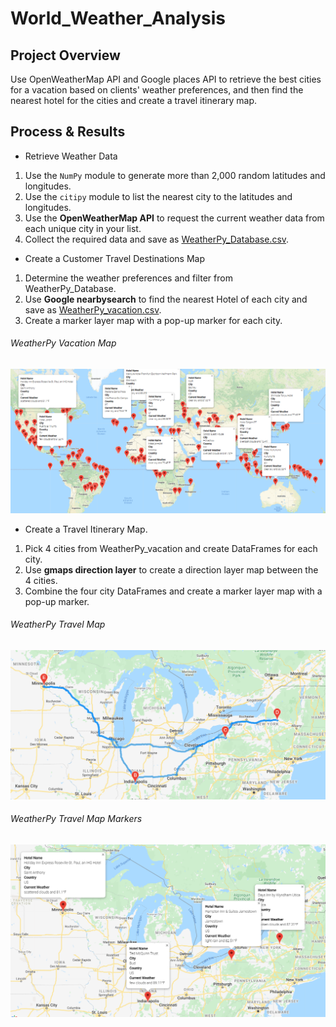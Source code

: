 # World_Weather_Analysis

## Project Overview
Use OpenWeatherMap API and Google places API to retrieve the best cities for a vacation based on clients' weather preferences, and then find the nearest hotel for the cities and create a travel itinerary map.

## Process & Results
- Retrieve Weather Data 
1. Use the `NumPy` module to generate more than 2,000 random latitudes and longitudes.
2. Use the `citipy` module to list the nearest city to the latitudes and longitudes.
3. Use the **OpenWeatherMap API** to request the current weather data from each unique city in your list.
4. Collect the required data and save as [WeatherPy_Database.csv](https://github.com/BessHung/World_Weather_Analysis/blob/519fae46f65aef83997dda3cfe806bac73622ae2/Weather_Database/WeatherPy_Database.csv).
- Create a Customer Travel Destinations Map
1. Determine the weather preferences and filter from WeatherPy_Database.
2. Use **Google nearbysearch** to find the nearest Hotel of each city and save as [WeatherPy_vacation.csv](https://github.com/BessHung/World_Weather_Analysis/blob/519fae46f65aef83997dda3cfe806bac73622ae2/Vacation_Search/WeatherPy_vacation.csv).
3. Create a marker layer map with a pop-up marker for each city.
###### WeatherPy Vacation Map
![](https://github.com/BessHung/World_Weather_Analysis/blob/519fae46f65aef83997dda3cfe806bac73622ae2/Vacation_Search/WeatherPy_vacation_map.png)

- Create a Travel Itinerary Map.
1. Pick 4 cities from WeatherPy_vacation and create DataFrames for each city.
2. Use **gmaps direction layer** to create a direction layer map between the 4 cities.
3. Combine the four city DataFrames and create a marker layer map with a pop-up marker.

###### WeatherPy Travel Map
![](https://github.com/BessHung/World_Weather_Analysis/blob/519fae46f65aef83997dda3cfe806bac73622ae2/Vacation_Itinerary/WeatherPy_travel_map.png)

###### WeatherPy Travel Map Markers
![](https://github.com/BessHung/World_Weather_Analysis/blob/519fae46f65aef83997dda3cfe806bac73622ae2/Vacation_Itinerary/WeatherPy_travel_map_markers.png)
